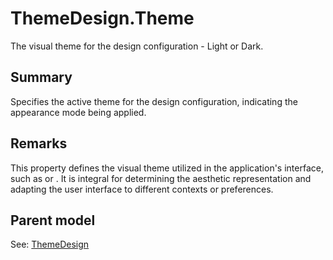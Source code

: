 # ThemeDesign.Theme

The visual theme for the design configuration - Light or Dark.

## Summary

Specifies the active theme for the design configuration, indicating the appearance mode being applied.

## Remarks

This property defines the visual theme utilized in the application's interface, such as or .
It is integral for determining the aesthetic representation and adapting the user interface to different contexts or preferences.

## Parent model

See: [ThemeDesign](ThemeDesign.md)
